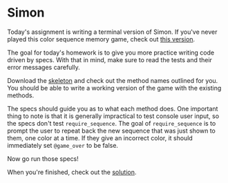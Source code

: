 # Simon

Today's assignment is writing a terminal version of Simon. If you've never played this
color sequence memory game, check out [this version][simon].

The goal for today's homework is to give you more practice writing code driven by specs.
With that in mind, make sure to read the tests and their error messages carefully.

Download the [skeleton][skeleton] and check out the method names outlined for you.
You should be able to write a working version of the game with the existing methods.

The specs should guide you as to what each method does. One important thing to note is
that it is generally impractical to test console user input, so the specs don't test
`require_sequence`. The goal of `require_sequence` is to prompt the user to repeat back
the new sequence that was just shown to them, one color at a time. If they give an incorrect
color, it should immediately set `@game_over` to be false.

Now go run those specs!

When you're finished, check out the [solution][solution].

[simon]: http://www.freesimon.org/
[skeleton]: ./skeleton.zip?raw=true
[solution]: ../../solution/simon/solution
